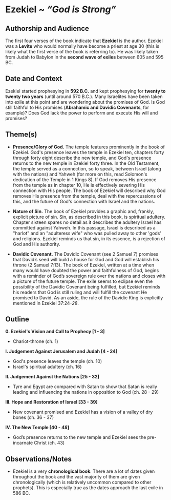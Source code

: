 # Ezekiel ~ *“God is Strong”*


## Authorship and Audience
The first four verses of the book indicate that **Ezekiel** is the author. Ezekiel was a **Levite** who would normally have become a priest at age 30 (this is likely what the first verse of the book is referring to). He was likely taken from Judah to Babylon in the **second wave of exiles** between 605 and 595 BC.


## Date and Context
Ezekiel started prophesying in **592 B.C.** and kept prophesying for **twenty to twenty two years** (until around 570 B.C.). Many Israelites have been taken into exile at this point and are wondering about the promises of God. Is God still faithful to His promises (**Abrahamic and Davidic Covenants**, for example)?  Does God lack the power to perform and execute His will and promises?


## Theme(s)
- **Presence/Glory of God.**  The temple features prominently in the book of Ezekiel. God's presence leaves the temple in Ezekiel ten, chapters forty through forty eight describe the new temple, and God's presence returns to the new temple in Ezekiel forty three. In the Old Testament, the temple served as a connection, so to speak, between Israel (along with the nations) and Yahweh (for more on this, read Solomon's dedication of the Temple in 1 Kings 8). If God removes His presence from the temple as in chapter 10, He is effectively severing His connection with His people. The book of Ezekiel will described why God removes His presence from the temple, deal with the repercussions of this, and the future of God's connection with Israel and the nations.

- **Nature of Sin.**  The book of Ezekiel provides a graphic and, frankly, explicit picture of sin. Sin, as described in this book, is spiritual adultery. Chapter sixteen spares no detail as it describes the adultery Israel has committed against Yahweh. In this passage, Israel is described as a "harlot" and an "adulteress wife" who was pulled away to other 'gods' and religions. Ezekiel reminds us that sin, in its essence, is a rejection of God and His authority.

- **Davidic Covenant.**  The Davidic Covenant (see 2 Samuel 7) promises that David’s seed will build a house for God and God will establish his throne (2 Samuel 7:13). The book of Ezekiel, written at a time when many would have doubted the power and faithfulness of God, begins with a reminder of God’s sovereign rule over the nations and closes with a picture of the future temple. The exile seems to eclipse even the possibility of the Davidic Covenant being fulfilled, but Ezekiel reminds his readers that God is still ruling and will fulfill the covenant He promised to David. As an aside, the rule of the Davidic King is explicitly mentioned in Ezekiel 37:24-*28*.


## Outline
**0. Ezekiel's Vision and Call to Prophecy  [1 - 3]**

  - Chariot-throne (ch. 1)

**I. Judgement Against Jerusalem and Judah  [4 - 24]**

  - God's presence leaves the temple (ch. 10)
  - Israel's spiritual adultery (ch. 16)

**II. Judgement Against the Nations  [25 - 32]**

  - Tyre and Egypt are compared with Satan to show that Satan is really leading and influencing the nations in opposition to God (ch. 28 - 29)

**III. Hope and Restoration of Israel  [33 - 39]**

  - New covenant promised and Ezekiel has a vision of a valley of dry bones (ch. 36 - 37)

**IV. The New Temple  [40 - *48*]**

  - God’s presence returns to the new temple and Ezekiel sees the pre-incarnate Christ (ch. 43)


## Observations/Notes
  - Ezekiel is a very **chronological book**. There are a lot of dates given throughout the book and the vast majority of them are given chronologically (which is relatively uncommon compared to other prophets). This is especially true as the dates approach the last exile in 586 BC.
